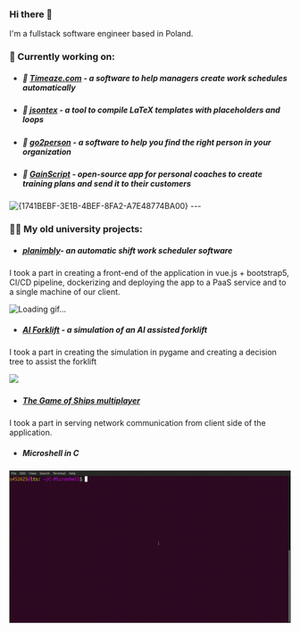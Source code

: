 ### Hi there 👋


I'm a fullstack software engineer based in Poland.



### 🚀 Currently working on:
- ##### 📆 [Timeaze.com](https://timeaze.com) - a software to help managers create work schedules automatically
- ##### :bookmark_tabs: [jsontex](https://github.com/SaluSL/jsontex) - a tool to compile LaTeX templates with placeholders and loops
- ##### 🔎 [go2person](https://github.com/SaluSL/go2person) - a software to help you find the right person in your organization
- ##### 💪 [GainScript](https://github.com/SaluSL/gainscript) - open-source app for personal coaches to create training plans and send it to their customers
<img width="947" alt="{1741BEBF-3E1B-4BEF-8FA2-A7E48774BA00}" src="https://github.com/user-attachments/assets/6e7c8d5c-524f-4e89-935a-16dff3d8b879" />
---

### 👨‍🎓 My old university projects:

- ##### [planimbly](https://github.com/planimbly/planimbly)- an automatic shift work scheduler software 
I took a part in creating a front-end of the application in vue.js + bootstrap5, CI/CD pipeline, dockerizing and deploying the app to a PaaS service and to a single machine of our client. 

![Loading gif...](https://github.com/SaluSL/SaluSL/blob/master/planimbly_schedule.gif)

- ##### [AI Forklift](https://git.wmi.amu.edu.pl/s452625/projektAI) - a simulation of an AI assisted forklift
I took a part in creating the simulation in pygame and creating a decision tree to assist the forklift

![](https://github.com/SaluSL/SaluSL/blob/master/forkliftAI.gif)

- ##### [The Game of Ships multiplayer](https://github.com/kwakie13/SiecioweStatki)
I took a part in serving network communication from client side of the application.

- ##### Microshell in C
![](https://github.com/SaluSL/SaluSL/blob/master/microshell.gif)


<!--
**SaluSL/SaluSL** is a ✨ _special_ ✨ repository because its `README.md` (this file) appears on your GitHub profile.

Here are some ideas to get you started:

- 🔭 I’m currently working on ...
- 🌱 I’m currently learning ...
- 👯 I’m looking to collaborate on ...
- 🤔 I’m looking for help with ...
- 💬 Ask me about ...
- 📫 How to reach me: ...
- 😄 Pronouns: ...
- ⚡ Fun fact: ...
-->
